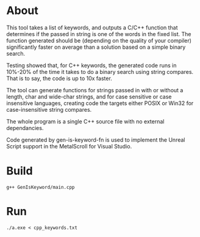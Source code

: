 # About

This tool takes a list of keywords, and outputs a C/C++ function that determines if the passed in string is one of the words in the fixed list. The function generated should be (depending on the quality of your compiler) significantly faster on average than a solution based on a simple binary search.

Testing showed that, for C++ keywords, the generated code runs in 10%-20% of the time it takes to do a binary search using string compares. That is to say, the code is up to 10x faster.

The tool can generate functions for strings passed in with or without a length, char and wide-char strings, and for case sensitive or case insensitive languages, creating code the targets either POSIX or Win32 for case-insensitive string compares.

The whole program is a single C++ source file with no external dependancies.

Code generated by gen-is-keyword-fn is used to implement the Unreal Script support in the MetalScroll for Visual Studio.

# Build

`g++ GenIsKeyword/main.cpp`

# Run

 `./a.exe < cpp_keywords.txt`
